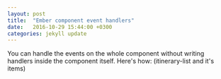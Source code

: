 ```yaml
---
layout: post
title:  "Ember component event handlers"
date:   2016-10-29 15:44:00 +0300
categories: jekyll update
---
```


You can handle the events on the whole component without writing handlers inside the component itself. Here's how: (itinerary-list and it's items)
